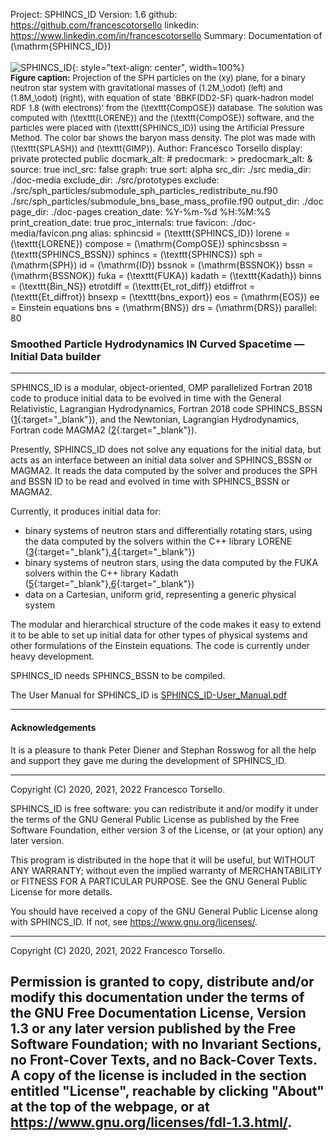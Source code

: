 Project: SPHINCS_ID
Version: 1.6
github: https://github.com/francescotorsello
linkedin: https://www.linkedin.com/in/francescotorsello
Summary: Documentation of \(\mathrm{SPHINCS\_ID}\) <br /><br /> ![SPHINCS_ID](|media|/binary.PNG){: style="text-align: center", width=100%} <br /> <font size="2"> **Figure caption:** Projection of the SPH particles on the \(xy\) plane, for a binary neutron star system with gravitational masses of \(1.2M_\odot\) (left) and \(1.8M_\odot\) (right), with equation of state 'BBKF(DD2-SF) quark-hadron model RDF 1.8 (with electrons)' from the \(\texttt{CompOSE}\) database. The solution was computed with \(\texttt{LORENE}\) and the \(\texttt{CompOSE}\) software, and the particles were placed with \(\texttt{SPHINCS_ID}\) using the Artificial Pressure Method. The color bar shows the baryon mass density. The plot was made with \(\texttt{SPLASH}\) and \(\texttt{GIMP}\). </font>
Author: Francesco Torsello
display: private
         protected
         public
docmark_alt: #
predocmark: >
predocmark_alt: &
source: true
incl_src: false
graph: true
sort: alpha
src_dir: ./src
media_dir: ./doc-media
exclude_dir: ./src/prototypes
exclude: ./src/sph_particles/submodule_sph_particles_redistribute_nu.f90
         ./src/sph_particles/submodule_bns_base_mass_profile.f90
output_dir: ./doc
page_dir: ./doc-pages
creation_date: %Y-%m-%d %H:%M:%S
print_creation_date: true
proc_internals: true
favicon: ./doc-media/favicon.png
alias: sphincsid = \(\texttt{SPHINCS_ID}\)
       lorene = \(\texttt{LORENE}\)
       compose = \(\mathrm{CompOSE}\)
       sphincsbssn = \(\texttt{SPHINCS_BSSN}\)
       sphincs = \(\texttt{SPHINCS}\)
       sph = \(\mathrm{SPH}\)
       id = \(\mathrm{ID}\)
       bssnok = \(\mathrm{BSSNOK}\)
       bssn = \(\mathrm{BSSNOK}\)
       fuka = \(\texttt{FUKA}\)
       kadath = \(\texttt{Kadath}\)
       binns = \(\texttt{Bin_NS}\)
       etrotdiff = \(\texttt{Et_rot_diff}\)
       etdiffrot = \(\texttt{Et_diffrot}\)
       bnsexp = \(\texttt{bns_export}\)
       eos = \(\mathrm{EOS}\)
       ee = Einstein equations
       bns = \(\mathrm{BNS}\)
       drs = \(\mathrm{DRS}\)
parallel: 80
<!---graph_dir: doc-graphs--->
<!---Project_url: https://francescotorsello.github.io/SPHINCS_ID-doc/--->

### **S**moothed **P**article **H**ydrodynamics **IN** **C**urved **S**pacetime &mdash; **I**nitial **D**ata builder
___

SPHINCS_ID is a modular, object-oriented, OMP parallelized Fortran 2018 code to produce initial data to be evolved in time with the General Relativistic, Lagrangian Hydrodynamics, Fortran 2018 code SPHINCS_BSSN ([1][1]{:target="_blank"}), and the Newtonian, Lagrangian Hydrodynamics, Fortran code MAGMA2 ([2][2]{:target="_blank"}).

Presently, SPHINCS_ID does not solve any equations for the initial data, but acts as an interface between an initial data solver and SPHINCS_BSSN or MAGMA2. It reads the data computed by the solver and produces the SPH and BSSN ID to be read and evolved in time with SPHINCS_BSSN or MAGMA2.

Currently, it produces initial data for:

  - binary systems of neutron stars and differentially rotating stars, using the data computed by the solvers within the C++ library LORENE ([3][3]{:target="_blank"},[4][4]{:target="_blank"})
  - binary systems of neutron stars, using the data computed by the FUKA solvers within the C++ library Kadath ([5][5]{:target="_blank"},[6][6]{:target="_blank"})
  - data on a Cartesian, uniform grid, representing a generic physical system

The modular and hierarchical structure of the code makes it easy to extend it to be able to set up initial data for other types of physical systems and other formulations of the Einstein equations. The code is currently under heavy development.

SPHINCS_ID needs SPHINCS_BSSN to be compiled.

The User Manual for SPHINCS_ID is <a href="page/SPHINCS_ID-User_Manual.pdf" target="_blank">SPHINCS_ID-User_Manual.pdf</a>

---

#### Acknowledgements

It is a pleasure to thank Peter Diener and Stephan Rosswog for all the help and support they gave me during the development of SPHINCS_ID.

---

Copyright (C) 2020, 2021, 2022 Francesco Torsello.

SPHINCS_ID is free software: you can redistribute it and/or modify
it under the terms of the GNU General Public License as published by
the Free Software Foundation, either version 3 of the License, or
(at your option) any later version.

This program is distributed in the hope that it will be useful,
but WITHOUT ANY WARRANTY; without even the implied warranty of
MERCHANTABILITY or FITNESS FOR A PARTICULAR PURPOSE. See the
GNU General Public License for more details.

You should have received a copy of the GNU General Public License
along with SPHINCS_ID. If not, see <https://www.gnu.org/licenses/>.
___

Copyright (C) 2020, 2021, 2022 Francesco Torsello.

Permission is granted to copy, distribute and/or modify this documentation
under the terms of the GNU Free Documentation License, Version 1.3
or any later version published by the Free Software Foundation;
with no Invariant Sections, no Front-Cover Texts, and no Back-Cover Texts.
A copy of the license is included in the section entitled "License", reachable by clicking "About" at the top of the webpage, or at <https://www.gnu.org/licenses/fdl-1.3.html/>.
---

[1]: <https://iopscience.iop.org/article/10.1088/1361-6382/abee65>
[2]: <https://academic.oup.com/mnras/article/498/3/4230/5897370>
[3]: <https://lorene.obspm.fr/>
[4]: <https://arxiv.org/abs/gr-qc/0007028>
[5]: <https://kadath.obspm.fr/fuka/>
[6]: <https://arxiv.org/abs/2103.09911>
[7]: <https://www.gnu.org/licenses/gpl-3.0.en.html>
